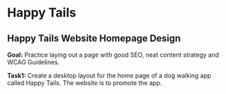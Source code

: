# Happy Tails
## **Happy Tails Website Homepage Design**

**Goal:** Practice laying out a page with good SEO, neat content strategy and WCAG Guidelines.

**Task1:** Create a desktop layout for the home page of a dog walking app called Happy Tails. The website is to promote the app.
